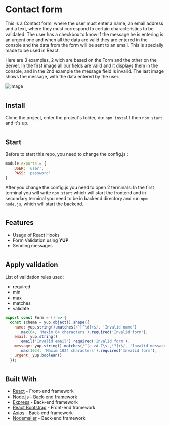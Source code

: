 # Contact form

This is a Contact form, where the user must enter a name, an email address and a text, where they must correspond to certain characteristics to be validated. The user has a checkbox to know if the message he is entering is an urgent one and when all the data are valid they are entered in the console and the data from the form will be sent to an email. This is specially made to be used in React.

Here are 3 examples, 2 wich are based on the Form and the other on the Server. In the first image all our fields are valid and it displays them in the console, and in the 2nd example the message field is invalid.
The last image shows the message, with the data entered by the user.

![image](https://github.com/Andrei6700/Contact-form/assets/91980199/2a05bfea-f930-4ae9-b832-45837e19d356)

#
## Install
Clone the project, enter the project's folder, do: ```npm install``` then ```npm start``` and it's up.

#
## Start
Before to start this repo, you need to change the config.js :
```javascript
module.exports = {
    USER: 'user',
    PASS: 'password'
}
```
After you change the config.js you need to open 2 terminals:
 In the first terminal you will write ```npm start``` which will start the frontend and in secondary terminal you need to be in  backend directory and run  `npm node.js`, which will start the backend.

# 
## Features
* Usage of React Hooks
* Form Validation using **YUP**
* Sending messages

# 
## Apply validation
List of validation rules used:
* required
* min
* max
* matches
* validate

```javascript
export const Form = () => {
  const schema = yup.object().shape({
    name: yup.string().matches(/^[^\d]+$/, 'Invalid name')
      .max(64, 'Maxim 64 characters').required('Invalid form'),
    email: yup.string()
      .email('Invalid email').required('Invalid form'),
    message: yup.string().matches(/^[a-zA-Z\s.,!?]+$/, 'Invalid message')
      .max(1024, 'Maxim 1024 characters').required('Invalid form'),
    urgent: yup.boolean(),
  });
```
# 
## Built With
* [React](https://reactjs.org/) - Front-end framework
* [Node.js](https://nodejs.org/en/) - Back-end framework
* [Express](https://expressjs.com/) - Back-end framework
* [React Bootstrap](https://react-bootstrap.github.io/) - Front-end framework
* [Axios](https://github.com/axios/axios) - Back-end framework
* [Nodemailer](https://nodemailer.com/about/) - Back-end framework

 